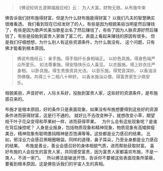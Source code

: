 > 《佛说轮转五道罪福报应经》云：
> 为人大富。财物无限。从布施中来 

佛告诉我们财布施得财富，但是为什么财布施能得财富？
以我们凡夫的智慧确实很难看透。
我们看到现在已经发财了的人，有些是因为相貌美丽当明星然后赚钱了，有些是因为歌声优美当歌星出名了然后赚钱了，有些了因为人脉资源好然后赚钱了，有些是投胎到富贵人家做了富二代，表面上看起来赚钱的原因有很多。
但是我们仔细想想，为什么别人有这些资源条件，为什么我没有。
这个问题，只有佛才能看到根本原因。

> 佛说布施经云：
> 亲手施。得手指纤长身相端正。
> 以妙色具施。得身色端严众所爱乐。
> 如法尊重施。得安隐快乐众人喜见。
> 以衣服施。得上妙衣庄严身相。
> 以卧具施。得生贵族资具光洁。
> 以音乐施。得梵音深妙。
> 以香油涂饰佛像。共得三十二相八十种好。
> 以香水施浴众僧。得富贵家生少病安乐。

相貌美丽，声音好听，人际关系好，投胎到富贵人家，这些好的资源条件，是布施感召来的。

布施才是根本原因，好的条件只是表面现象，如果没有布施想要得到这些好的资源条件进而获得财富，这是行不通的。
就好比不去改变种子，就想改变小草，期望枝干叶子花朵变得和苹果树一样，进而获得苹果。
&nbsp;
为什么会有这些现象呢？是谁在背后操控呢？
人身是业报身，包括物质现象和精神现象，物质现象有高矮胖瘦美丑，精神现象有聪明愚钝精神是否饱满等等。这些都是业力感召的结果。
比如，邪淫业力会感召黑眼圈眼袋。同样的道理，鼻子耳朵，乃至全身都是业力感召的结果。
&nbsp;
布施是善业，善业会感召好的身体相貌气质，进而帮助获取财富。
喜好布施的人会投生的富贵人家，共同感受富贵，因为富贵人家都喜欢布施，不是一类人，不进一家门。
&nbsp;
所以佛法是破迷开悟，告诉你不要被这些表面现象所蒙蔽，要看到根本原因，这是佛告诉我们的宇宙人生的真相。